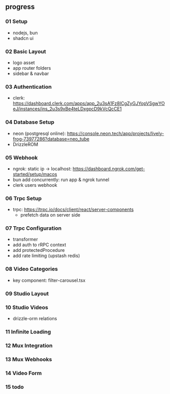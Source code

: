 ## progress
### 01 Setup

- nodejs, bun
- shadcn ui

### 02 Basic Layout

- logo asset
- app router folders
- sidebar & navbar

### 03 Authentication

- clerk: https://dashboard.clerk.com/apps/app_2u3sA1Fz8ICgZyGJYopVSgwYOeJ/instances/ins_2u3s9xBe4teLDxgpcD9kVcQcCE1

### 04 Database Setup

- neon (postgresql online): https://console.neon.tech/app/projects/lively-frog-73977286?database=neo_tube
- DrizzleROM

### 05 Webhook
- ngrok: static ip -> localhost: https://dashboard.ngrok.com/get-started/setup/macos
- bun add concurrently: run app & ngrok tunnel
- clerk users webhook

### 06 Trpc Setup
- trpc: https://trpc.io/docs/client/react/server-components 
  - prefetch data on server side

### 07 Trpc Configuration
- transformer
- add auth to rRPC context
- add protectedProcedure
- add rate limiting (upstash redis)

### 08 Video Categories
- key component: filter-carousel.tsx

### 09 Studio Layout

### 10 Studio Videos
- drizzle-orm relations

### 11 Infinite Loading

### 12 Mux Integration

### 13 Mux Webhooks

### 14 Video Form

### 15 todo